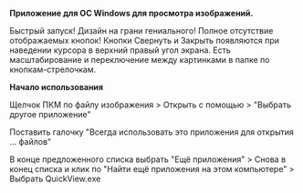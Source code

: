 **Приложение для ОС Windows для просмотра изображений.**

Быстрый запуск! Дизайн на грани гениального! Полное отсутствие отображаемых кнопок! Кнопки Свернуть и Закрыть появляются при наведении курсора в верхний правый угол экрана.
Есть масштабирование и переключение между картинками в папке по кнопкам-стрелочкам.

**Начало использования**

Щелчок ПКМ по файлу изображения > Открыть с помощью > "Выбрать другое приложение"

Поставить галочку "Всегда использовать это приложения для открытия ... файлов"

В конце предложенного списка выбрать "Ещё приложения" > Снова в конец списка и клик по "Найти ещё приложения на этом компьютере" > Выбрать QuickView.exe

